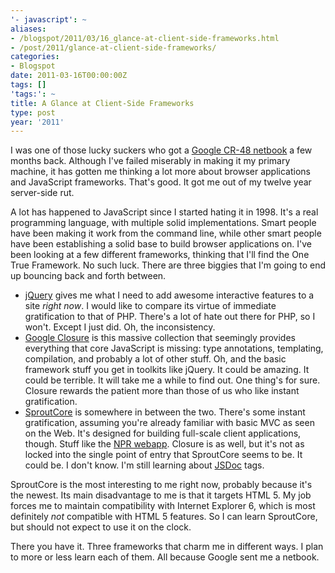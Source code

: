 ```yaml
---
'- javascript': ~
aliases:
- /blogspot/2011/03/16_glance-at-client-side-frameworks.html
- /post/2011/glance-at-client-side-frameworks/
categories:
- Blogspot
date: 2011-03-16T00:00:00Z
tags: []
'tags:': ~
title: A Glance at Client-Side Frameworks
type: post
year: '2011'
---
```

<p>
I was one of those lucky suckers who got a <a href="http://www.google.com/chromeos/pilot-program-cr48.html">Google CR-48 netbook</a> a few months back. Although I've failed miserably in making it my primary machine, it has gotten me thinking a lot more about browser applications and JavaScript frameworks. That's good. It got me out of my twelve year server-side rut.
</p>
<!--more-->

<p>
A lot has happened to JavaScript since I started hating it in 1998. It's a real programming language, with multiple solid implementations. Smart people have been making it work from the command line, while other smart people have been establishing a solid base to build browser applications on. I've been looking at a few different frameworks, thinking that I'll find the One True Framework. No such luck. There are three biggies that I'm going to end up bouncing back and forth between.
</p>

<ul>
<li><a href="http://jquery.com/">jQuery</a> gives me what I need to add awesome interactive features to a site <i>right now</i>. I would like to compare its virtue of immediate gratification to that of PHP. There's a lot of hate out there for PHP, so I won't. Except I just did. Oh, the inconsistency.</li>
<li><a href="http://code.google.com/closure/">Google Closure</a> is this massive collection that seemingly provides everything that core JavaScript is missing: type annotations, templating, compilation, and probably a lot of other stuff. Oh, and the basic framework stuff you get in toolkits like jQuery. It could be amazing. It could be terrible. It will take me a while to find out. One thing's for sure. Closure rewards the patient more than those of us who like instant gratification.</li>
<li><a href="http://www.sproutcore.com/">SproutCore</a> is somewhere in between the two. There's some instant gratification, assuming you're already familiar with basic MVC as seen on the Web. It's designed for building full-scale client applications, though. Stuff like the <a href="http://www.npr.org/webapp">NPR webapp</a>. Closure is as well, but it's not as locked into the single point of entry that SproutCore seems to be. It could be. I don't know. I'm still learning about <a href="http://code.google.com/p/jsdoc-toolkit/">JSDoc</a> tags.</li>
</ul>
<p>
SproutCore is the most interesting to me right now, probably because it's the newest. Its main disadvantage to me is that it targets HTML 5. My job forces me to maintain compatibility with Internet Explorer 6, which is most definitely <i>not</i> compatible with HTML 5 features. So I can learn SproutCore, but should not expect to use it on the clock.
</p>
<p>
There you have it. Three frameworks that charm me in different ways.&nbsp;I plan to more or less learn each of them. All because Google sent me a netbook.
</p>
